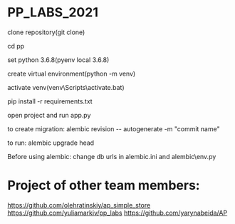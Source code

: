 # PP_LABS_2021

clone repository(git clone)

сd pp

set python 3.6.8(pyenv local 3.6.8)

create virtual environment(python -m venv)

activate venv(venv\Scripts\activate.bat)

pip install -r requirements.txt

open project and run app.py

to create migration: alembic revision -- autogenerate -m "commit name"

to run: alembic upgrade head

Before using alembic: change db urls in alembic.ini and alembic\env.py

# Project of other team members:
https://github.com/olehratinskiy/ap_simple_store
https://github.com/yuliamarkiv/pp_labs
https://github.com/yarynabeida/AP
